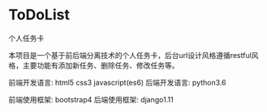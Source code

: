 # ToDoList
个人任务卡

本项目是一个基于前后端分离技术的个人任务卡，后台url设计风格遵循restful风格，主要功能有添加新任务、删除任务、修改任务等。

前端开发语言: html5 css3 javascript(es6)
后端开发语言: python3.6

前端使用框架: bootstrap4
后端使用框架: django1.11
